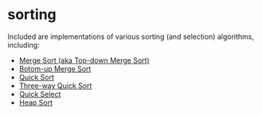 # sorting

Included are implementations of various sorting (and selection) algorithms, including:

- [Merge Sort (aka Top-down Merge Sort)][0]
- [Botom-up Merge Sort][0]
- [Quick Sort][1]
- [Three-way Quick Sort][1]
- [Quick Select][1]
- [Heap Sort][2]

[0]: http://algs4.cs.princeton.edu/22mergesort/
[1]: http://algs4.cs.princeton.edu/23quicksort/
[2]: http://algs4.cs.princeton.edu/24pq/
